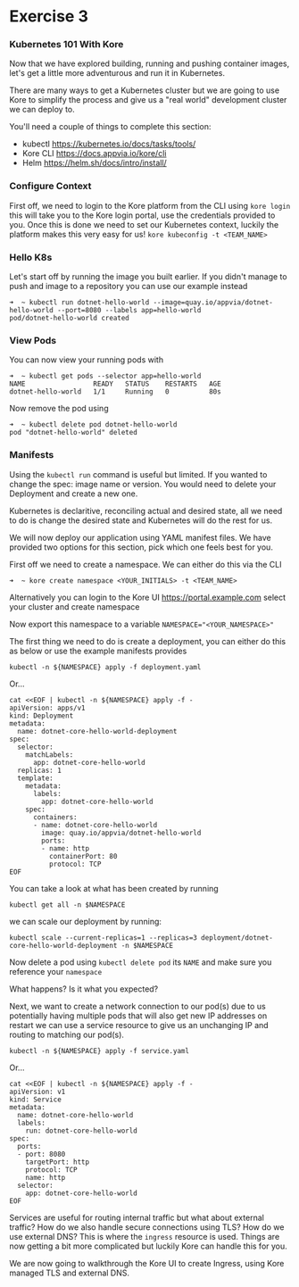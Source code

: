# Exercise 3

### Kubernetes 101 With Kore

Now that we have explored building, running and pushing container images, let's get a little more adventurous and run it in Kubernetes.

There are many ways to get a Kubernetes cluster but we are going to use Kore to simplify the process and give us a "real world" development cluster we can deploy to.

You'll need a couple of things to complete this section:

- kubectl https://kubernetes.io/docs/tasks/tools/
- Kore CLI https://docs.appvia.io/kore/cli
- Helm https://helm.sh/docs/intro/install/

### Configure Context

First off, we need to login to the Kore platform from the CLI using `kore login` this will take you to the Kore login portal, use the credentials provided to you. Once this is done we need to set our Kubernetes context, luckily the platform makes this very easy for us! `kore kubeconfig -t <TEAM_NAME>`

### Hello K8s

Let's start off by running the image you built earlier. If you didn't manage to push and image to a repository you can use our example instead

```
➜  ~ kubectl run dotnet-hello-world --image=quay.io/appvia/dotnet-hello-world --port=8080 --labels app=hello-world
pod/dotnet-hello-world created
```
### View Pods

You can now view your running pods with 

```
➜  ~ kubectl get pods --selector app=hello-world
NAME                 READY   STATUS    RESTARTS   AGE
dotnet-hello-world   1/1     Running   0          80s
```

Now remove the pod using 

```
➜  ~ kubectl delete pod dotnet-hello-world
pod "dotnet-hello-world" deleted
```

### Manifests

Using the `kubectl run` command is useful but limited. If you wanted to change the spec: image name or version. You would need to delete your Deployment and create a new one.

Kubernetes is declaritive, reconciling actual and desired state, all we need to do is change the desired state and Kubernetes will do the rest for us.

We will now deploy our application using YAML manifest files. We have provided two options for this section, pick which one feels best for you.



First off we need to create a namespace. We can either do this via the CLI 

```
➜  ~ kore create namespace <YOUR_INITIALS> -t <TEAM_NAME>
```

Alternatively you can login to the Kore UI https://portal.example.com select your cluster and create namespace

Now export this namespace to a variable `NAMESPACE="<YOUR_NAMESPACE>"`

The first thing we need to do is create a deployment, you can either do this as below or use the example manifests provides

```
kubectl -n ${NAMESPACE} apply -f deployment.yaml
```

Or...

```
cat <<EOF | kubectl -n ${NAMESPACE} apply -f -
apiVersion: apps/v1
kind: Deployment
metadata:
  name: dotnet-core-hello-world-deployment
spec:
  selector:
    matchLabels:
      app: dotnet-core-hello-world
  replicas: 1
  template:
    metadata:
      labels:
        app: dotnet-core-hello-world
    spec:
      containers:
      - name: dotnet-core-hello-world
        image: quay.io/appvia/dotnet-hello-world
        ports:
        - name: http
          containerPort: 80
          protocol: TCP
EOF
```

You can take a look at what has been created by running

```
kubectl get all -n $NAMESPACE
```

we can scale our deployment by running:

```
kubectl scale --current-replicas=1 --replicas=3 deployment/dotnet-core-hello-world-deployment -n $NAMESPACE
```

Now delete a pod using `kubectl delete pod` its `NAME` and make sure you reference your `namespace`

What happens? Is it what you expected?

Next, we want to create a network connection to our pod(s) due to us potentially having multiple pods that will also get new IP addresses on restart we can use a service resource to give us an unchanging IP and routing to matching our pod(s).

```
kubectl -n ${NAMESPACE} apply -f service.yaml
```

Or...

```
cat <<EOF | kubectl -n ${NAMESPACE} apply -f -
apiVersion: v1
kind: Service
metadata:
  name: dotnet-core-hello-world
  labels:
    run: dotnet-core-hello-world
spec:
  ports:
  - port: 8080
    targetPort: http
    protocol: TCP
    name: http
  selector:
    app: dotnet-core-hello-world
EOF
```
Services are useful for routing internal traffic but what about external traffic? How do we also handle secure connections using TLS? How do we use external DNS? This is where the `ingress` resource is used. Things are now getting a bit more complicated but luckily Kore can handle this for you.

We are now going to walkthrough the Kore UI to create Ingress, using Kore managed TLS and external DNS.
